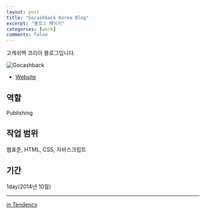 ```yaml
---
layout: post
title: "Gocashback Korea Blog"
excerpt: "블로그 페이지"
categories: [work]
comments: false
---
```


고캐쉬백 코리아 블로그입니다.

![Gocashback]({{site.url}}/{{site.baseurl}}img/post-assets/work-gocashback-blog.png)

- [Website](http://www.gocashback.co.kr/blog)

## 역할
Publishing

## 작업 범위
웹표준, HTML, CSS, 자바스크립트

## 기간
1day(2014년 10월)

---
[in Tendency](http://tendency.co.kr/tendency/work/work_view.asp?sbdtype=0000400001&sgubun=&sissmall=&se_page=1&se_perpage=20&bno=176)